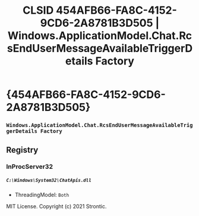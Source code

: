 ﻿---
title: "CLSID 454AFB66-FA8C-4152-9CD6-2A8781B3D505 | Windows.ApplicationModel.Chat.RcsEndUserMessageAvailableTriggerDetails Factory"
excerpt: What is COM-Object CLSID 454AFB66-FA8C-4152-9CD6-2A8781B3D505?
---

# {454AFB66-FA8C-4152-9CD6-2A8781B3D505}

### `Windows.ApplicationModel.Chat.RcsEndUserMessageAvailableTriggerDetails Factory`

## Registry


### InProcServer32

##### `C:\Windows\System32\ChatApis.dll`
* ThreadingModel: `Both`

MIT License. Copyright (c) 2021 Strontic.


